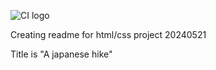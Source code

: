 ![CI logo](https://codeinstitute.s3.amazonaws.com/fullstack/ci_logo_small.png)

Creating readme for html/css project 20240521

Title is "A japanese hike"

